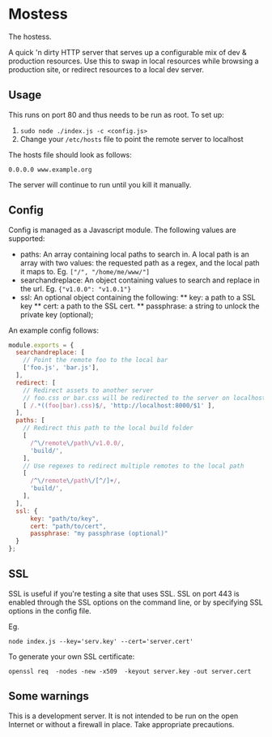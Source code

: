 Mostess
=======
The hostess.

A quick 'n dirty HTTP server that serves up a configurable mix of dev &
production resources. Use this to swap in local resources while browsing a
production site, or redirect resources to a local dev server.

Usage
-----
This runs on port 80 and thus needs to be run as root. To set up:

1. `sudo node ./index.js -c <config.js>`
2. Change your `/etc/hosts` file to point the remote server to localhost

The hosts file should look as follows:

```
0.0.0.0	www.example.org
```
The server will continue to run until you kill it manually.

Config
------
Config is managed as a Javascript module. The following values are supported:

* paths: An array containing local paths to search in. A local path is an array with two
  values: the requested path as a regex, and the local path it maps to. Eg. `["/", "/home/me/www/"]`
* searchandreplace: An object containing values to search and replace in the url. Eg. `{"v1.0.0": "v1.0.1"}`
* ssl: An optional object containing the following:
** key: a path to a SSL key
** cert: a path to the SSL cert.
** passphrase: a string to unlock the private key (optional);

An example config follows:

``` js
module.exports = {
  searchandreplace: [
    // Point the remote foo to the local bar
    ['foo.js', 'bar.js'],
  ],
  redirect: [
    // Redirect assets to another server
    // foo.css or bar.css will be redirected to the server on localhost:8000
    [ /.*((foo|bar).css)$/, 'http://localhost:8000/$1' ],
  ],
  paths: [
    // Redirect this path to the local build folder
    [
      /^\/remote\/path\/v1.0.0/,
      'build/',
    ],
    // Use regexes to redirect multiple remotes to the local path
    [
      /^\/remote\/path\/[^/]+/,
      'build/',
    ],
  ],
  ssl: {
      key: "path/to/key",
      cert: "path/to/cert",
      passphrase: "my passphrase (optional)"
  }
};

```

SSL
------

SSL is useful if you're testing a site that uses SSL. SSL on port 443 is enabled
through the SSL options on the command line, or by specifying SSL options in the
config file.

Eg.

````
node index.js --key='serv.key' --cert='server.cert'
````

To generate your own SSL certificate:

````
openssl req  -nodes -new -x509  -keyout server.key -out server.cert
````

Some warnings
-------------
This is a development server. It is not intended to be run on the open Internet
or without a firewall in place. Take appropriate precautions.
